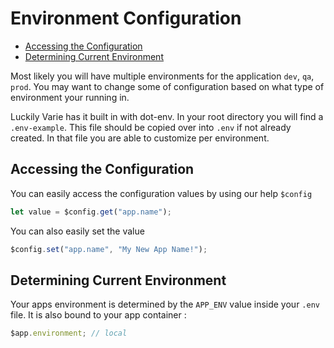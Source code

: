 # Environment Configuration

- [Accessing the Configuration](#accessing-the-configuration)
- [Determining Current Environment](#determining-current-environment)

Most likely you will have multiple environments for the application `dev`, `qa`, `prod`. You may want to change some of configuration based on what type of environment your running in.

Luckily Varie has it built in with dot-env. In your root directory you will find a `.env-example`. This file should be copied over into `.env` if not already created.
In that file you are able to customize per environment.

## Accessing the Configuration

You can easily access the configuration values by using our help `$config`

```js
let value = $config.get("app.name");
```

You can also easily set the value

```js
$config.set("app.name", "My New App Name!");
```

## Determining Current Environment

Your apps environment is determined by the `APP_ENV` value inside your `.env` file. It is also bound to your app container :

```js
$app.environment; // local
```
